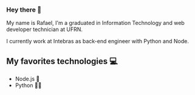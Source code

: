 ### Hey there 👋

My name is Rafael, I'm a graduated in Information Technology and web developer technician at UFRN.

I currently work at Intebras as back-end engineer with Python and Node.

## My favorites technologies 💻

- Node.js 💚
- Python 💙💛
